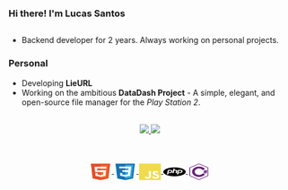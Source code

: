 ### Hi there! I'm Lucas Santos
##

- Backend developer for 2 years. Always working on personal projects.

### Personal
- Developing **LieURL**
- Working on the ambitious **DataDash Project** - A simple, elegant, and open-source file manager for the *Play Station 2*.
<br>

<div align="center">
  <a href="https://github.com/DecaiDenza">
  <img height="180em" src="https://github-readme-stats.vercel.app/api?username=DecaiDenza&theme=tokyonight&show_icons=true&hide_border=true&count_private=true"/>
  <img height="180em" src="https://github-readme-stats.vercel.app/api/top-langs/?username=DecaiDenza&theme=tokyonight&show_icons=true&hide_border=true&layout=compact"/>
</div>

<br>
<br>

<div align="center" style="display: inline_block"><br>
  <img align="center" alt="html" height="30" width="40" src="https://raw.githubusercontent.com/devicons/devicon/master/icons/html5/html5-original.svg">
  <img align="center" alt="css" height="30" width="40" src="https://raw.githubusercontent.com/devicons/devicon/master/icons/css3/css3-original.svg">
  <img align="center" alt="js" height="30" width="40" src="https://raw.githubusercontent.com/devicons/devicon/master/icons/javascript/javascript-plain.svg">
  <img align="center" alt="php" height="30" width="40" src="https://raw.githubusercontent.com/devicons/devicon/master/icons/php/php-plain.svg">
  <img align="center" alt="csharp" height="30" width="40" src="https://raw.githubusercontent.com/devicons/devicon/master/icons/csharp/csharp-line.svg">
  
</div>
